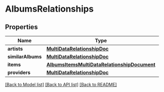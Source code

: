 # AlbumsRelationships

## Properties
Name | Type | Description | Notes
------------ | ------------- | ------------- | -------------
**artists** | [**MultiDataRelationshipDoc**](MultiDataRelationshipDoc.md) |  | 
**similarAlbums** | [**MultiDataRelationshipDoc**](MultiDataRelationshipDoc.md) |  | 
**items** | [**AlbumsItemsMultiDataRelationshipDocument**](AlbumsItemsMultiDataRelationshipDocument.md) |  | 
**providers** | [**MultiDataRelationshipDoc**](MultiDataRelationshipDoc.md) |  | 

[[Back to Model list]](../README.md#documentation-for-models) [[Back to API list]](../README.md#documentation-for-api-endpoints) [[Back to README]](../README.md)


